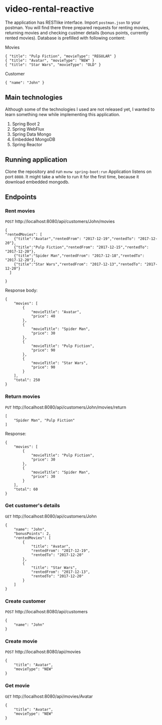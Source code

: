 # video-rental-reactive
The application has RESTlike interface. Import `postman.json` to your postman. You will find there three prepared requests for renting movies, returning movies and checking custmer details (bonus points, currently rented movies). Database is prefilled with following content:

Movies
```
{ "title": "Pulp Fiction", "movieType": "REGULAR" }
{ "title": "Avatar", "movieType": "NEW" }
{ "title": "Star Wars", "movieType": "OLD" }
```
Customer
```
{ "name": "John" }
```

## Main technologies
Although some of the technologies I used are not released yet, I wanted to learn something new while implementing this application.
1. Spring Boot 2
2. Spring WebFlux
3. Spring Data Mongo
4. Embedded MongoDB
5. Spring Reactor

## Running application
Clone the repository and run `mvnw spring-boot:run` Application listens on port `8080`. It might take a while to run it for the first time, because it download embedded mongodb.

## Endpoints

### Rent movies
`POST` http://localhost:8080/api/customers/John/movies
```
{
"rentedMovies": [
	{"title":"Avatar","rentedFrom": "2017-12-19","rentedTo": "2017-12-20"},
	{"title":"Pulp Fiction","rentedFrom": "2017-12-15","rentedTo": "2017-12-20"},
	{"title":"Spider Man","rentedFrom": "2017-12-18","rentedTo": "2017-12-20"},
	{"title":"Star Wars","rentedFrom": "2017-12-13","rentedTo": "2017-12-20"}
  ]

}

```
Response body:
```
{
    "movies": [
        {
            "movieTitle": "Avatar",
            "price": 40
        },
        {
            "movieTitle": "Spider Man",
            "price": 30
        },
        {
            "movieTitle": "Pulp Fiction",
            "price": 90
        },
        {
            "movieTitle": "Star Wars",
            "price": 90
        }
    ],
    "total": 250
}
```
### Return movies
`PUT` http://localhost:8080/api/customers/John/movies/return
```
[
	"Spider Man", "Pulp Fiction"
]
```
Response:
```
{
    "movies": [
        {
            "movieTitle": "Pulp Fiction",
            "price": 30
        },
        {
            "movieTitle": "Spider Man",
            "price": 30
        }
    ],
    "total": 60
}
```
### Get customer's details
`GET` http://localhost:8080/api/customers/John
```
{
    "name": "John",
    "bonusPoints": 2,
    "rentedMovies": [
        {
            "title": "Avatar",
            "rentedFrom": "2017-12-19",
            "rentedTo": "2017-12-20"
        },
        {
            "title": "Star Wars",
            "rentedFrom": "2017-12-13",
            "rentedTo": "2017-12-20"
        }
    ]
}
```

### Create customer 
`POST` http://localhost:8080/api/customers
```
{
	"name": "John"
}
```

### Create movie
`POST` http://localhost:8080/api/movies
```
{
	"title": "Avatar",
	"movieType": "NEW"
}
```

### Get movie
`GET` http://localhost:8080/api/movies/Avatar
```
{
	"title": "Avatar",
	"movieType": "NEW"
}
```
